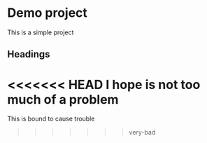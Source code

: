 # Demo project

This is a simple project

## Headings

<<<<<<< HEAD
I hope is not too much of a problem
=======
This is bound to cause trouble
>>>>>>> very-bad
